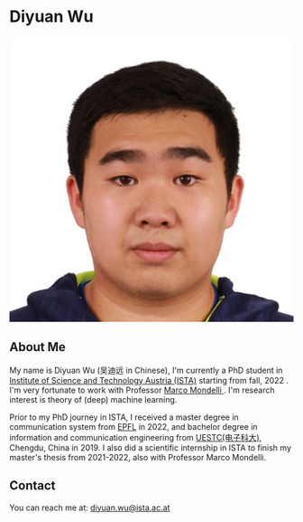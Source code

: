 # Diyuan Wu
![Profile Picture](./src/image/me.jpeg)
## About Me
My name is Diyuan Wu (吴迪远  in Chinese), I'm currently a PhD student in [Institute of Science and Technology Austria (ISTA)](https://ist.ac.at/en/home/) starting from fall, 2022 . I'm very fortunate to work with Professor [Marco Mondelli ](http://marcomondelli.com/). I'm research interest is theory of (deep) machine learning.

Prior to my PhD journey in ISTA, I received a master degree in communication system from [EPFL](https://www.epfl.ch/en/) in 2022, and bachelor degree in information and communication engineering from [UESTC(电子科大)](https://en.uestc.edu.cn/), Chengdu, China in 2019. I also did a scientific internship in ISTA to finish my master's thesis from 2021-2022, also with Professor Marco Mondelli. 


## Contact
You can reach me at: diyuan.wu@ista.ac.at
